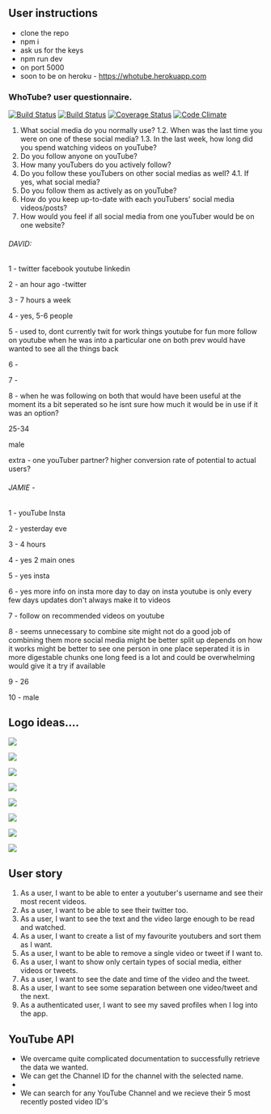 ## User instructions

* clone the repo
* npm i 
* ask us for the keys
* npm run dev 
* on port 5000
* soon to be on heroku - https://whotube.herokuapp.com


### WhoTube? user questionnaire.
[![Build Status](https://travis-ci.org/susanx/whotube.svg?branch=master)](https://travis-ci.org/susanx/whotube)
[![Build Status](https://travis-ci.org/susanx/whotube.svg?branch=master)](https://travis-ci.org/susanx/whotube)
[![Coverage Status](https://coveralls.io/repos/github/susanx/whotube/badge.svg?branch=master)](https://coveralls.io/github/susanx/whotube?branch=master)
[![Code Climate](https://codeclimate.com/github/codeclimate/codeclimate/badges/gpa.svg)](https://codeclimate.com/github/susanx/whotube)



1. What social media do you normally use?
    1.2. When was the last time you were on one of these social media?
    1.3. In the last week, how long did you spend watching videos on youTube?
2. Do you follow anyone on youTube? 
3. How many youTubers do you actively follow?
4. Do you follow these youTubers on other social medias as well?
    4.1. If yes, what social media?
5. Do you follow them as actively as on youTube?
6. How do you keep up-to-date with each youTubers' social media videos/posts?
7. How would you feel if all social media from one youTuber would be on one website?

###### DAVID:

1 - twitter
facebook 
youtube
linkedin

2 - an hour ago -twitter

3 - 7 hours a week

4 - yes, 5-6 people

5 - used to, dont currently
twit for work things
youtube for fun
more follow on youtube when he was into a particular one on both
prev would have wanted to see all the things back 

6 - 

7 - 

8 - when he was following on both that would have been useful
at the moment its a bit seperated so he isnt sure how much it would be in use
if it was an option?

25-34

male

extra - one youTuber partner?
higher conversion rate of potential to actual users?


###### JAMIE - 

1 - youTube Insta

2 - yesterday eve

3 - 4 hours

4 - yes 2 main ones

5 - yes insta

6 - yes more info on insta
more day to day on insta
youtube is only every few days
updates don't always make it to videos

7 - follow on recommended videos on youtube

8 - seems unnecessary to combine
site might not do a good job of combining them
more social media might be better split up
depends on how it works
might be better to see one person in one place
seperated it is in more digestable chunks
one long feed is a lot and could be overwhelming
would give it a try if available

9 - 26

10 - male

## Logo ideas....
![](https://cdn.dribbble.com/users/20931/screenshots/2518827/trivify_g1_dribbble.gif)

![](https://cdn.dribbble.com/users/1487848/screenshots/3590275/buho.gif)

![](https://cdn.dribbble.com/users/1693297/screenshots/3445274/owl.jpg)

![](https://us.123rf.com/450wm/mehibi/mehibi1508/mehibi150800194/43553647-owl-logo-template.jpg?ver=6)

![](https://image.shutterstock.com/z/stock-vector-owl-logo-vector-787535698.jpg)

![](https://www.brandcrowd.com/gallery/brands/pictures/picture14060482018776.jpg)

![](https://i.imgur.com/quBhwVY.png)

![](https://i.imgur.com/FVsZOgd.gif)

## User story

1. As a user, I want to be able to enter a youtuber's username and see their most recent videos.
2. As a user, I want to be able to see their twitter too.
3. As a user, I want to see the text and the video large enough to be read and watched.
4. As a user, I want to create a list of my favourite youtubers and sort them as I want.
5. As a user, I want to be able to remove a single video or tweet if I want to.
6. As a user, I want to show only certain types of social media, either videos or tweets.
7. As a user, I want to see the date and time of the video and the tweet.
8. As a user, I want to see some separation between one video/tweet and the next.
9. As a authenticated user, I want to see my saved profiles when I log into the app.


## YouTube API

* We overcame quite complicated documentation to successfully retrieve the data we wanted.
* We can get the Channel ID for the channel with the selected name.
* 
* We can search for any YouTube Channel and we recieve their 5 most recently posted video ID's
